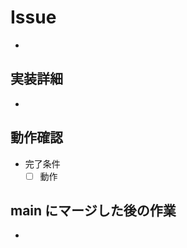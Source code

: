 # Issue

-

## 実装詳細

<!-- 重要な動作、複雑な動作について説明する -->

-

## 動作確認

- 完了条件
  - [ ] 動作

## main にマージした後の作業

-
